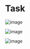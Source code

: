 # Task

![image](https://github.com/YourMakarov/Task/assets/74141032/9e86ed32-f90b-4de3-b849-22d8e8f752e9)

![image](https://github.com/YourMakarov/Task/assets/74141032/346e5d1c-a7c8-4353-899b-d48d16cf44d3)

![image](https://github.com/YourMakarov/Task/assets/74141032/e3a67c51-5c96-449e-841e-583515d5100c)
